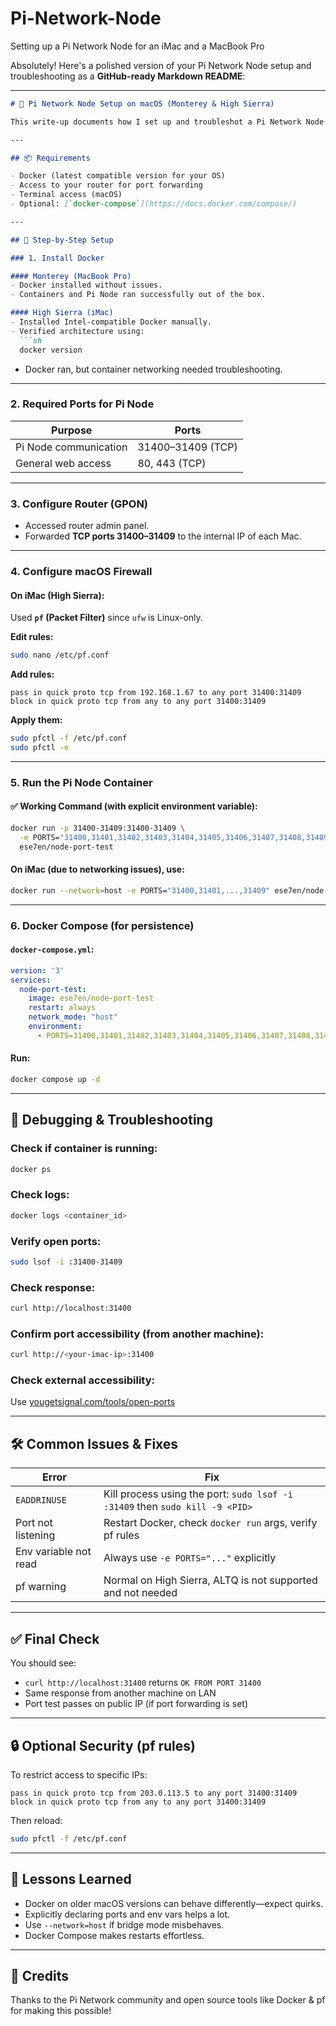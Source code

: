 # Pi-Network-Node
Setting up a Pi Network Node for an iMac and a MacBook Pro

Absolutely! Here's a polished version of your Pi Network Node setup and troubleshooting as a **GitHub-ready Markdown README**:

---

```markdown
# 🧩 Pi Network Node Setup on macOS (Monterey & High Sierra)

This write-up documents how I set up and troubleshot a Pi Network Node using Docker on two Macs: a **MacBook Pro (Monterey)** and an older **iMac (High Sierra)**. It covers everything from port forwarding and firewall configuration to debugging Docker container behavior.

---

## 📦 Requirements

- Docker (latest compatible version for your OS)
- Access to your router for port forwarding
- Terminal access (macOS)
- Optional: [`docker-compose`](https://docs.docker.com/compose/)

---

## 🔧 Step-by-Step Setup

### 1. Install Docker

#### Monterey (MacBook Pro)
- Docker installed without issues.
- Containers and Pi Node ran successfully out of the box.

#### High Sierra (iMac)
- Installed Intel-compatible Docker manually.
- Verified architecture using:
  ```sh
  docker version
  ```
- Docker ran, but container networking needed troubleshooting.

---

### 2. Required Ports for Pi Node

| Purpose              | Ports              |
|----------------------|--------------------|
| Pi Node communication | 31400–31409 (TCP) |
| General web access    | 80, 443 (TCP)     |

---

### 3. Configure Router (GPON)

- Accessed router admin panel.
- Forwarded **TCP ports 31400–31409** to the internal IP of each Mac.

---

### 4. Configure macOS Firewall

#### On iMac (High Sierra):

Used **`pf` (Packet Filter)** since `ufw` is Linux-only.

**Edit rules:**
```sh
sudo nano /etc/pf.conf
```

**Add rules:**
```pf
pass in quick proto tcp from 192.168.1.67 to any port 31400:31409
block in quick proto tcp from any to any port 31400:31409
```

**Apply them:**
```sh
sudo pfctl -f /etc/pf.conf
sudo pfctl -e
```

---

### 5. Run the Pi Node Container

#### ✅ Working Command (with explicit environment variable):
```sh
docker run -p 31400-31409:31400-31409 \
  -e PORTS="31400,31401,31402,31403,31404,31405,31406,31407,31408,31409" \
  ese7en/node-port-test
```

#### On iMac (due to networking issues), use:
```sh
docker run --network=host -e PORTS="31400,31401,...,31409" ese7en/node-port-test
```

---

### 6. Docker Compose (for persistence)

#### `docker-compose.yml`:
```yaml
version: '3'
services:
  node-port-test:
    image: ese7en/node-port-test
    restart: always
    network_mode: "host"
    environment:
      - PORTS=31400,31401,31402,31403,31404,31405,31406,31407,31408,31409
```

#### Run:
```sh
docker compose up -d
```

---

## 🧪 Debugging & Troubleshooting

### Check if container is running:
```sh
docker ps
```

### Check logs:
```sh
docker logs <container_id>
```

### Verify open ports:
```sh
sudo lsof -i :31400-31409
```

### Check response:
```sh
curl http://localhost:31400
```

### Confirm port accessibility (from another machine):
```sh
curl http://<your-imac-ip>:31400
```

### Check external accessibility:
Use [yougetsignal.com/tools/open-ports](https://yougetsignal.com/tools/open-ports)

---

## 🛠️ Common Issues & Fixes

| Error | Fix |
|------|-----|
| `EADDRINUSE` | Kill process using the port: `sudo lsof -i :31409` then `sudo kill -9 <PID>` |
| Port not listening | Restart Docker, check `docker run` args, verify pf rules |
| Env variable not read | Always use `-e PORTS="..."` explicitly |
| pf warning | Normal on High Sierra, ALTQ is not supported and not needed |

---

## ✅ Final Check

You should see:

- `curl http://localhost:31400` returns `OK FROM PORT 31400`
- Same response from another machine on LAN
- Port test passes on public IP (if port forwarding is set)

---

## 🔒 Optional Security (pf rules)

To restrict access to specific IPs:
```pf
pass in quick proto tcp from 203.0.113.5 to any port 31400:31409
block in quick proto tcp from any to any port 31400:31409
```

Then reload:
```sh
sudo pfctl -f /etc/pf.conf
```

---

## 🧠 Lessons Learned

- Docker on older macOS versions can behave differently—expect quirks.
- Explicitly declaring ports and env vars helps a lot.
- Use `--network=host` if bridge mode misbehaves.
- Docker Compose makes restarts effortless.

---

## 🙌 Credits

Thanks to the Pi Network community and open source tools like Docker & pf for making this possible!

```

